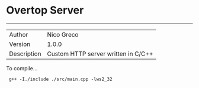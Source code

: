 # Overtop Server
---

|||
|------|------|
|Author| Nico Greco|
|Version|1.0.0|
|Description| Custom HTTP server written in C/C++|

To compile...

     g++ -I./include ./src/main.cpp -lws2_32